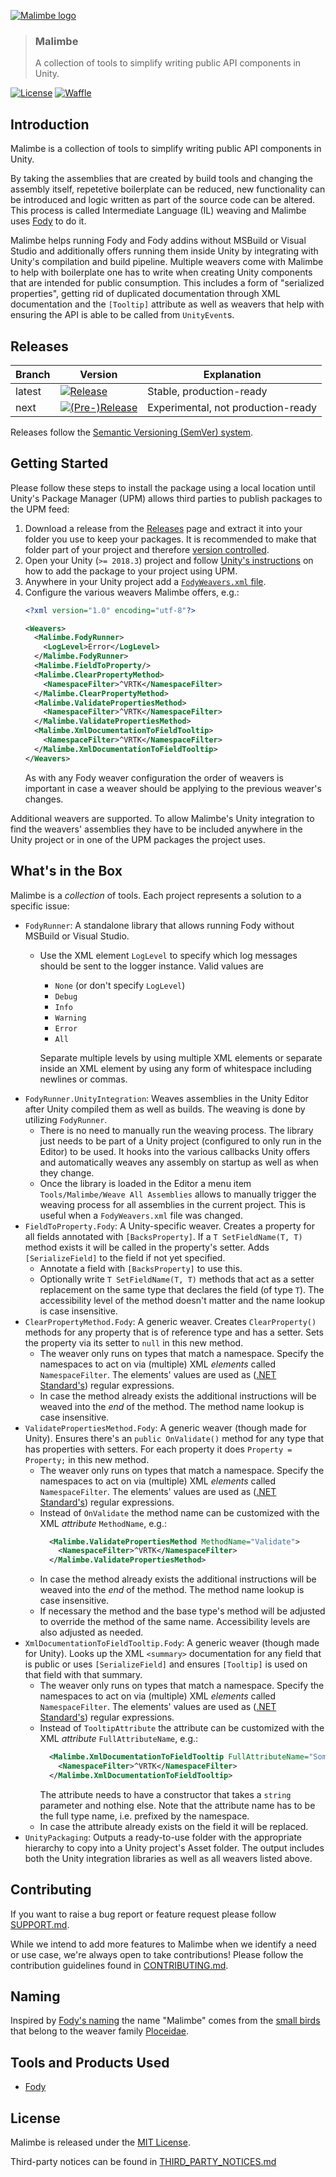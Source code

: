 [![Malimbe logo][Malimbe-Image]](#)

> ### Malimbe
> A collection of tools to simplify writing public API components in Unity.

[![License][License-Badge]][License]
[![Waffle][Waffle-Badge]][Waffle]

## Introduction

Malimbe is a collection of tools to simplify writing public API components in Unity.

By taking the assemblies that are created by build tools and changing the assembly itself, repetetive boilerplate can be reduced, new functionality can be introduced and logic written as part of the source code can be altered. This process is called Intermediate Language (IL) weaving and Malimbe uses [Fody] to do it.

Malimbe helps running Fody and Fody addins without MSBuild or Visual Studio and additionally offers running them inside Unity by integrating with Unity's compilation and build pipeline. Multiple weavers come with Malimbe to help with boilerplate one has to write when creating Unity components that are intended for public consumption. This includes a form of "serialized properties", getting rid of duplicated documentation through XML documentation and the `[Tooltip]` attribute as well as weavers that help with ensuring the API is able to be called from `UnityEvent`s.

## Releases

| Branch | Version                                           | Explanation                        |
|--------|---------------------------------------------------|------------------------------------|
| latest | [![Release][Version-Release] ][Releases]          | Stable, production-ready           |
| next   | [![(Pre-)Release][Version-Prerelease] ][Releases] | Experimental, not production-ready |

Releases follow the [Semantic Versioning (SemVer) system][SemVer].

## Getting Started

Please follow these steps to install the package using a local location until Unity's Package Manager (UPM) allows third parties to publish packages to the UPM feed:

1. Download a release from the [Releases] page and extract it into your folder you use to keep your packages. It is recommended to make that folder part of your project and therefore [version controlled][VCS].
1. Open your Unity (`>= 2018.3`) project and follow [Unity's instructions][UPM-Instructions] on how to add the package to your project using UPM.
1. Anywhere in your Unity project add a [`FodyWeavers.xml` file][FodyWeavers].
1. Configure the various weavers Malimbe offers, e.g.:
    ```xml
    <?xml version="1.0" encoding="utf-8"?>

    <Weavers>
      <Malimbe.FodyRunner>
        <LogLevel>Error</LogLevel>
      </Malimbe.FodyRunner>
      <Malimbe.FieldToProperty/>
      <Malimbe.ClearPropertyMethod>
        <NamespaceFilter>^VRTK</NamespaceFilter>
      </Malimbe.ClearPropertyMethod>
      <Malimbe.ValidatePropertiesMethod>
        <NamespaceFilter>^VRTK</NamespaceFilter>
      </Malimbe.ValidatePropertiesMethod>
      <Malimbe.XmlDocumentationToFieldTooltip>
        <NamespaceFilter>^VRTK</NamespaceFilter>
      </Malimbe.XmlDocumentationToFieldTooltip>
    </Weavers>
    ```
    As with any Fody weaver configuration the order of weavers is important in case a weaver should be applying to the previous weaver's changes.

Additional weavers are supported. To allow Malimbe's Unity integration to find the weavers' assemblies they have to be included anywhere in the Unity project or in one of the UPM packages the project uses.

## What's in the Box

Malimbe is a _collection_ of tools. Each project represents a solution to a specific issue:

* `FodyRunner`: A standalone library that allows running Fody without MSBuild or Visual Studio.
  * Use the XML element `LogLevel` to specify which log messages should be sent to the logger instance. Valid values are

    * `None` (or don't specify `LogLevel`)
    * `Debug`
    * `Info`
    * `Warning`
    * `Error`
    * `All`

    Separate multiple levels by using multiple XML elements or separate inside an XML element by using any form of whitespace including newlines or commas.
* `FodyRunner.UnityIntegration`: Weaves assemblies in the Unity Editor after Unity compiled them as well as builds. The weaving is done by utilizing `FodyRunner`.
  * There is no need to manually run the weaving process. The library just needs to be part of a Unity project (configured to only run in the Editor) to be used. It hooks into the various callbacks Unity offers and automatically weaves any assembly on startup as well as when they change.
  * Once the library is loaded in the Editor a menu item `Tools/Malimbe/Weave All Assemblies` allows to manually trigger the weaving process for all assemblies in the current project. This is useful when a `FodyWeavers.xml` file was changed.
* `FieldToProperty.Fody`: A Unity-specific weaver. Creates a property for all fields annotated with `[BacksProperty]`. If a `T SetFieldName(T, T)` method exists it will be called in the property's setter. Adds `[SerializeField]` to the field if not yet specified.
  * Annotate a field with `[BacksProperty]` to use this.
  * Optionally write `T SetFieldName(T, T)` methods that act as a setter replacement on the same type that declares the field (of type `T`). The accessibility level of the method doesn't matter and the name lookup is case insensitive.
* `ClearPropertyMethod.Fody`: A generic weaver. Creates `ClearProperty()` methods for any property that is of reference type and has a setter. Sets the property via its setter to `null` in this new method.
  * The weaver only runs on types that match a namespace. Specify the namespaces to act on via (multiple) XML _elements_ called `NamespaceFilter`. The elements' values are used as ([.NET Standard's][Regex]) regular expressions.
  * In case the method already exists the additional instructions will be weaved into the _end_ of the method. The method name lookup is case insensitive.
* `ValidatePropertiesMethod.Fody`: A generic weaver (though made for Unity). Ensures there's an `public OnValidate()` method for any type that has properties with setters. For each property it does `Property = Property;` in this new method.
  * The weaver only runs on types that match a namespace. Specify the namespaces to act on via (multiple) XML _elements_ called `NamespaceFilter`. The elements' values are used as ([.NET Standard's][Regex]) regular expressions.
  * Instead of `OnValidate` the method name can be customized with the XML _attribute_ `MethodName`, e.g.:
    ```xml
      <Malimbe.ValidatePropertiesMethod MethodName="Validate">
        <NamespaceFilter>^VRTK</NamespaceFilter>
      </Malimbe.ValidatePropertiesMethod>
    ```
  * In case the method already exists the additional instructions will be weaved into the _end_ of the method. The method name lookup is case insensitive.
  * If necessary the method and the base type's method will be adjusted to override the method of the same name. Accessibility levels are also adjusted as needed.
* `XmlDocumentationToFieldTooltip.Fody`: A generic weaver (though made for Unity). Looks up the XML `<summary>` documentation for any field that is public or uses `[SerializeField]` and ensures `[Tooltip]` is used on that field with that summary.
  * The weaver only runs on types that match a namespace. Specify the namespaces to act on via (multiple) XML _elements_ called `NamespaceFilter`. The elements' values are used as ([.NET Standard's][Regex]) regular expressions.
  * Instead of `TooltipAttribute` the attribute can be customized with the XML _attribute_ `FullAttributeName`, e.g.:
    ```xml
      <Malimbe.XmlDocumentationToFieldTooltip FullAttributeName="Some.Namespace.DocumentationAttribute">
        <NamespaceFilter>^VRTK</NamespaceFilter>
      </Malimbe.XmlDocumentationToFieldTooltip>
    ```
    The attribute needs to have a constructor that takes a `string` parameter and nothing else. Note that the attribute name has to be the full type name, i.e. prefixed by the namespace.
  * In case the attribute already exists on the field it will be replaced.
* `UnityPackaging`: Outputs a ready-to-use folder with the appropriate hierarchy to copy into a Unity project's Asset folder. The output includes both the Unity integration libraries as well as all weavers listed above.

## Contributing

If you want to raise a bug report or feature request please follow [SUPPORT.md][Support].

While we intend to add more features to Malimbe when we identify a need or use case, we're always open to take contributions! Please follow the contribution guidelines found in [CONTRIBUTING.md][Contributing].

## Naming

Inspired by [Fody's naming] the name "Malimbe" comes from the [small birds][Malimbus] that belong to the weaver family [Ploceidae].

## Tools and Products Used

 * [Fody]

## License

Malimbe is released under the [MIT License][License].

Third-party notices can be found in [THIRD_PARTY_NOTICES.md][ThirdPartyNotices]

[Malimbe-Image]: https://user-images.githubusercontent.com/1029673/48707109-4d876080-ebf6-11e8-9476-4f084246771d.png
[License-Badge]: https://img.shields.io/github/license/ExtendRealityLtd/Malimbe.svg
[Waffle-Badge]: https://badge.waffle.io/ExtendRealityLtd/Malimbe.svg?columns=Bug%20Backlog,Feature%20Backlog,In%20Progress,In%20Review
[Version-Release]: https://img.shields.io/github/release/ExtendRealityLtd/Malimbe.svg
[Version-Prerelease]: https://img.shields.io/github/release-pre/ExtendRealityLtd/Malimbe.svg?label=pre-release&colorB=orange

[Waffle]: https://waffle.io/ExtendRealityLtd/Malimbe
[Releases]: ../../releases
[CD]: https://dev.azure.com/ExtendReality/VRTK/_build/latest?definitionId=2
[SemVer]: https://semver.org/
[VCS]: https://en.wikipedia.org/wiki/Version_control
[UPM-Instructions]: https://docs.unity3d.com/Packages/com.unity.package-manager-ui@2.1/manual/index.html#extpkg
[SemVer-Build]: https://semver.org/#spec-item-10
[FodyWeavers]: https://github.com/Fody/Fody#add-fodyweaversxml
[Regex]: https://docs.microsoft.com/en-us/dotnet/standard/base-types/regular-expressions

[Fody's naming]: https://github.com/Fody/Fody#naming
[Malimbus]: https://en.wikipedia.org/wiki/Malimbus
[Ploceidae]: https://en.wikipedia.org/wiki/Ploceidae
[Fody]: https://github.com/Fody/Fody

[Support]: /.github/SUPPORT.md
[Contributing]: /.github/CONTRIBUTING.md
[License]: LICENSE.md
[ThirdPartyNotices]: THIRD_PARTY_NOTICES.md
